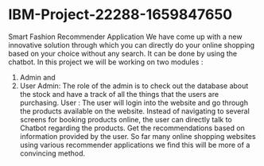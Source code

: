 # IBM-Project-22288-1659847650
Smart Fashion Recommender Application
We have come up with a new innovative solution through which you can directly do your online shopping based on your choice without any search. It can be done by using the chatbot.
In this project we will be working on two modules :
1. Admin and
2. User
Admin:
The role of the admin is to check out the database about the stock and have a track of all the things that the users are purchasing.
User :
The user will login into the website and go through the products available on the website.  Instead of navigating to several screens for booking products online, the user can directly talk to Chatbot regarding the products.  Get the recommendations based on information provided by the user.
So far many online shopping websites using various recommender applications we find this will be more of a convincing method.
